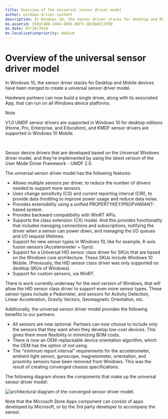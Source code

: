 ```yaml
---
title: Overview of the universal sensor driver model
author: windows-driver-content
description: In Windows 10, the sensor driver stacks for Desktop and Mobile devices have been merged to create a universal sensor driver model.
ms.assetid: 3591F4DD-2404-4893-88F3-1DC6A0CC3F0D
ms.date: 07/20/2018
ms.localizationpriority: medium
---
```


# Overview of the universal sensor driver model


In Windows 10, the sensor driver stacks for Desktop and Mobile devices have been merged to create a universal sensor driver model.

Hardware partners can now build a single driver, along with its associated App, that can run on all Windows device platforms.

>[!NOTE]
> V1.0 UMDF sensor drivers are supported in Windows 10 for desktop editions (Home, Pro, Enterprise, and Education), and KMDF sensor drivers are supported in Windows 10 Mobile.

 

Sensor device drivers that are developed based on the Universal Windows driver model, and they're implemented by using the latest version of the User Mode Driver Framework - UMDF 2.0.

The universal sensor driver model has the following features:

-   Allows multiple sensors per driver, to reduce the number of drivers needed to support more sensors.
-   Uses change sensitivity (CS) and current reporting interval (CRI), to provide data throttling to improve power usage and reduce data noise.
-   Provides extensibility using a unified PROPERTYKEY/PROPVARIANT-based system.
-   Provides backward compatibility with WinRT APIs.
-   Supports the class extension (CX) model. And this provides functionality that includes managing connections and subscriptions, notifying the driver when a sensor can power down, and managing the I/O queues and I/O request lifetimes.
-   Support for new sensor types in Windows 10, like for example, 6-axis fusion sensors (Accelerometer + Gyro).
-   Support for a Universal HID sensor class driver for SKUs that are based on the Windows core architecture. These SKUs include Windows 10 Mobile. (Previously, the HID sensor class driver was only supported on desktop SKUs of Windows).
-   Support for custom sensors, via WinRT.

There is work currently underway for the next version of Windows, that will allow the HID sensor class driver to support even more sensor types. These sensor types include a Pedometer, and sensors for Activity Detection, Linear Acceleration, Gravity Vectors, Geomagnetic Orientation, etc.

Additionally, the universal sensor driver model provides the following benefits to our partners:

-   All sensors are now optional. Partners can now choose to include only the sensors that they want when they develop low-cost devices. This gives them more flexibility in minimizing BOM costs.
-   There is now an OEM-replaceable device orientation algorithm, which the OEM has the option of not using.
-   The “minimum report interval” requirements for the accelerometer, ambient light sensor, gyroscope, magnetometer, orientation, and proximity sensors have been removed from Windows. This was the result of creating converged chassis specifications.

The following diagram shows the components that make up the universal sensor driver model:

![architectural diagram of the converged sensor driver model.](images/sensorsv2-arch.png)

Note that the Microsoft Store Apps component can consist of apps developed by Microsoft, or by the 3rd party developer to accompany the sensor.

 

 





